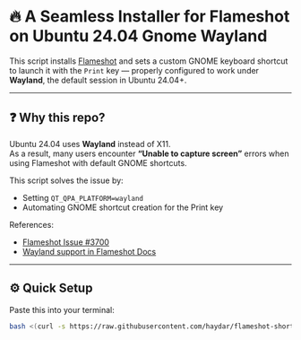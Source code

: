 # 🔥 A Seamless Installer for Flameshot on Ubuntu 24.04 Gnome Wayland


This script installs [Flameshot](https://flameshot.org) and sets a custom GNOME keyboard shortcut to launch it with the `Print` key — properly configured to work under **Wayland**, the default session in Ubuntu 24.04+.

---

## ❓ Why this repo?

Ubuntu 24.04 uses **Wayland** instead of X11.  
As a result, many users encounter **“Unable to capture screen”** errors when using Flameshot with default GNOME shortcuts.

This script solves the issue by:
- Setting `QT_QPA_PLATFORM=wayland`
- Automating GNOME shortcut creation for the Print key

References:
- [Flameshot Issue #3700](https://github.com/flameshot-org/flameshot/issues/3700)
- [Wayland support in Flameshot Docs](https://flameshot.org/docs/guide/wayland-help/)

---

## ⚙️ Quick Setup

Paste this into your terminal:

```bash
bash <(curl -s https://raw.githubusercontent.com/haydar/flameshot-shortcut/main/flameshot-install.sh)
